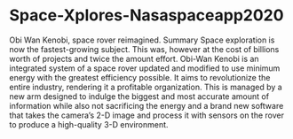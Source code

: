 # Space-Xplores-Nasaspaceapp2020
Obi Wan Kenobi, space rover reimagined.
Summary
Space exploration is now the fastest-growing subject. This was, however at the cost of billions worth of projects and twice the amount effort. Obi-Wan Kenobi is an integrated system of a space rover updated and modified to use minimum energy with the greatest efficiency possible. It aims to revolutionize the entire industry, rendering it a profitable organization. This is managed by a new arm designed to indulge the biggest and most accurate amount of information while also not sacrificing the energy and a brand new software that takes the camera’s 2-D image and process it with sensors on the rover to produce a high-quality 3-D environment.
